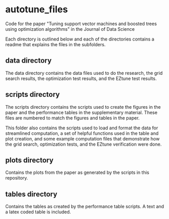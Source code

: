 # autotune_files
Code for the paper "Tuning support vector machines and boosted trees using optimization algorithms" in the Journal of Data Science

Each directory is outlined below and each of the directories contains a readme that explains the files in the subfolders. 

## data directory
The data directory contains the data files used to do the research, the 
grid search results, the optimization test results, and the EZtune test 
results. 

## scripts directory
The scripts directory contains the scripts used to create the figures in the 
paper and the performance tables in the supplementary material. These files
are numbered to match the figures and tables in the paper. 

This folder also contains the scripts used to load and format the data for 
streamlined computation, a set of helpful functions used in the table
and plot creation, and some example computation files that demonstrate how
the grid search, optimization tests, and the EZtune verification were done. 

## plots directory
Contains the plots from the paper as generated by the scripts in this 
repository. 

## tables directory
Contains the tables as created by the performance table scripts. A text and a 
latex coded table is included. 
